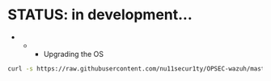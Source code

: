 # STATUS: in development...
- - - Upgrading the OS
```bash
curl -s https://raw.githubusercontent.com/nu11secur1ty/OPSEC-wazuh/master/updateOS.py | python3
```
